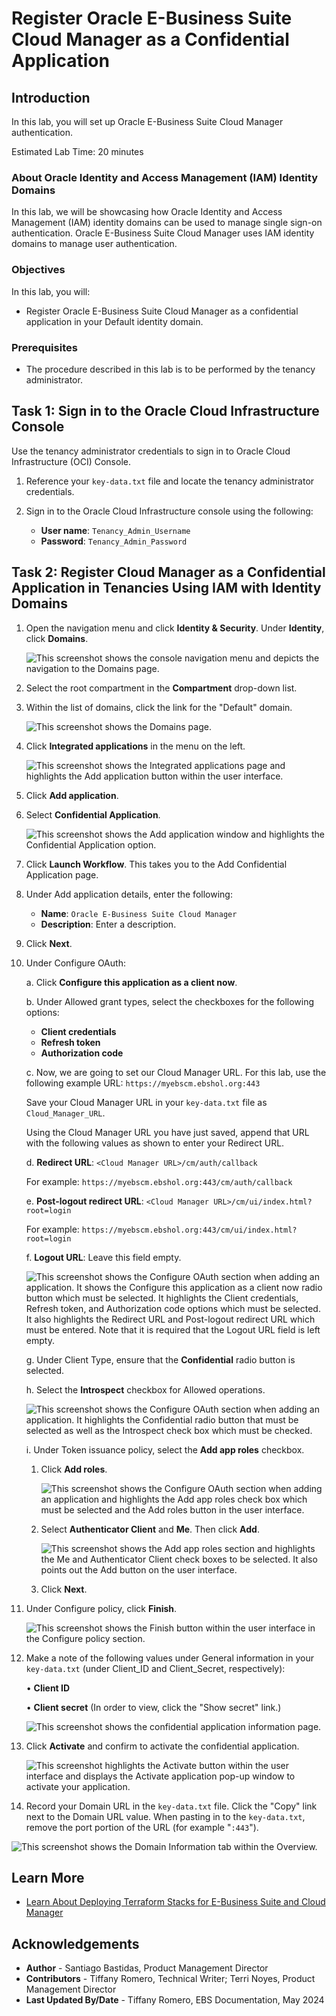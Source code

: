# Register Oracle E-Business Suite Cloud Manager as a Confidential Application

## Introduction

In this lab, you will set up Oracle E-Business Suite Cloud Manager authentication.

Estimated Lab Time: 20 minutes

### About Oracle Identity and Access Management (IAM) Identity Domains
In this lab, we will be showcasing how Oracle Identity and Access Management (IAM) identity domains can be used to manage single sign-on authentication. Oracle E-Business Suite Cloud Manager uses IAM identity domains to manage user authentication.

### Objectives

In this lab, you will:
* Register Oracle E-Business Suite Cloud Manager as a confidential application in your Default identity domain.

### Prerequisites

* The procedure described in this lab is to be performed by the tenancy administrator.

## Task 1: Sign in to the Oracle Cloud Infrastructure Console

Use the tenancy administrator credentials to sign in to Oracle Cloud Infrastructure (OCI) Console.

1. Reference your `key-data.txt` file and locate the tenancy administrator credentials.

2. Sign in to the Oracle Cloud Infrastructure console using the following:

    * **User name**: `Tenancy_Admin_Username`
    * **Password**: `Tenancy_Admin_Password`

## Task 2: Register Cloud Manager as a Confidential Application in Tenancies Using IAM with Identity Domains

1. Open the navigation menu and click **Identity & Security**. Under **Identity**, click **Domains**.

    ![This screenshot shows the console navigation menu and depicts the navigation to the Domains page.](./images/domains-navigation.png " ")

2. Select the root compartment in the **Compartment** drop-down list.

3. Within the list of domains, click the link for the "Default" domain.

    ![This screenshot shows the Domains page.](./images/domains-listing.png " ")

4. Click **Integrated applications** in the menu on the left. 

    ![This screenshot shows the Integrated applications page and highlights the Add application button within the user interface.](./images/integrated-applications.png " ")

5. Click **Add application**.

6. Select **Confidential Application**. 

    ![This screenshot shows the Add application window and highlights the Confidential Application option.](./images/confidential-application.png " ")

7. Click **Launch Workflow**. This takes you to the Add Confidential Application page.

8. Under Add application details, enter the following:
    - **Name**: `Oracle E-Business Suite Cloud Manager`
    - **Description**: Enter a description.

9. Click **Next**.

10. Under Configure OAuth:

    a. Click **Configure this application as a client now**.
    
    b. Under Allowed grant types, select the checkboxes for the following options:
    - **Client credentials**
    - **Refresh token**
    - **Authorization code**

    c. Now, we are going to set our Cloud Manager URL. For this lab, use the following example URL: `https://myebscm.ebshol.org:443`

    Save your Cloud Manager URL in your `key-data.txt` file as `Cloud_Manager_URL`.

    Using the Cloud Manager URL you have just saved, append that URL with the following values as shown to enter your Redirect URL.

    d. **Redirect URL**: `<Cloud Manager URL>/cm/auth/callback`
    
    For example: `https://myebscm.ebshol.org:443/cm/auth/callback`

    e. **Post-logout redirect URL**: `<Cloud Manager URL>/cm/ui/index.html?root=login`
    
    For example: `https://myebscm.ebshol.org:443/cm/ui/index.html?root=login`

    f. **Logout URL**: Leave this field empty.

    ![This screenshot shows the Configure OAuth section when adding an application. It shows the Configure this application as a client now radio button which must be selected. It highlights the Client credentials, Refresh token, and Authorization code options which must be selected. It also highlights the Redirect URL and Post-logout redirect URL which must be entered. Note that it is required that the Logout URL field is left empty.](./images/client-configuration-1.png " ")

    g. Under Client Type, ensure that the **Confidential** radio button is selected.

    h. Select the **Introspect** checkbox for Allowed operations.

      ![This screenshot shows the Configure OAuth section when adding an application. It highlights the Confidential radio button that must be selected as well as the Introspect check box which must be checked.](./images/client-configuration-2.png " ")

    i. Under Token issuance policy, select the **Add app roles** checkbox.

     1. Click **Add roles**.
     
        ![This screenshot shows the Configure OAuth section when adding an application and highlights the Add app roles check box which must be selected and the Add roles button in the user interface.](./images/client-configuration-3.png " ")
     
     2. Select **Authenticator Client** and **Me**. Then click **Add**.
     
        ![This screenshot shows the Add app roles section and highlights the Me and Authenticator Client check boxes to be selected. It also points out the Add button on the user interface.](./images/add-app-roles.png " ")
    
    3. Click **Next**.
    
11. Under Configure policy, click **Finish**.

    ![This screenshot shows the Finish button within the user interface in the Configure policy section.](./images/configure-policy.png " ")

12. Make a note of the following values under General information in your `key-data.txt` (under Client_ID and Client_Secret, respectively):

    • **Client ID**

    • **Client secret** (In order to view, click the "Show secret" link.)

    ![This screenshot shows the confidential application information page.](./images/client-id-and-secret.png " ")

13. Click **Activate** and confirm to activate the confidential application.

    ![This screenshot highlights the Activate button within the user interface and displays the Activate application pop-up window to activate your application.](./images/activate-application.png " ")

14. Record your Domain URL in the `key-data.txt` file. Click the "Copy" link next to the Domain URL value. When pasting in to the `key-data.txt`, remove the port portion of the URL (for example "`:443`").

  ![This screenshot shows the Domain Information tab within the Overview.](images/default-domain-info.png)

## Learn More

* [Learn About Deploying Terraform Stacks for E-Business Suite and Cloud Manager](https://docs.oracle.com/en/solutions/deploy-landing-zone-e-business-suite-cm/learn-deploying-terraform-stacks-e-business-suite-and-cloud-manager1.html#GUID-CAA809AC-2A7F-40F9-96E9-493C2F388494)

## Acknowledgements
* **Author** - Santiago Bastidas, Product Management Director
* **Contributors** -  Tiffany Romero, Technical Writer; Terri Noyes, Product Management Director
* **Last Updated By/Date** - Tiffany Romero, EBS Documentation, May 2024
